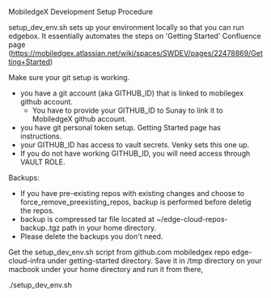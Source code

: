 MobiledgeX Development Setup Procedure

setup_dev_env.sh sets up your environment locally so that you can run edgebox.
It essentially automates the steps on 'Getting Started' Confluence page (https://mobiledgex.atlassian.net/wiki/spaces/SWDEV/pages/22478869/Getting+Started)


Make sure your git setup is working.
   - you have a git account (aka GITHUB_ID) that is linked to mobilegex github account.
       * You have to provide your GITHUB_ID to Sunay to link it to MobiledgeX github account. 
   - you have git personal token setup. Getting Started page has instructions.
   - your  GITHUB_ID has access to vault secrets. Venky sets this one up. 
   - If you do not have working GITHUB_ID, you will need access through VAULT ROLE. 

Backups:
  - If you have pre-existing  repos with existing changes and choose to force_remove_preexisting_repos, backup is performed before deletig the repos.
  - backup is compressed tar file located at ~/edge-cloud-repos-backup.<timestamp>.tgz path in your home directory.
  - Please delete the backups you don't need.
  

Get the setup_dev_env.sh script from github.com mobiledgex repo edge-cloud-infra under getting-started directory. Save it in /tmp directory on your macbook under your home directory and run it from there,

  ./setup_dev_env.sh
  

